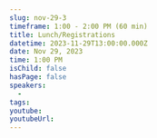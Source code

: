 ```yaml
---
slug: nov-29-3
timeframe: 1:00 - 2:00 PM (60 min)
title: Lunch/Registrations
datetime: 2023-11-29T13:00:00.000Z
date: Nov 29, 2023
time: 1:00 PM
isChild: false
hasPage: false
speakers:
  -
tags:
youtube:
youtubeUrl:
---
```

